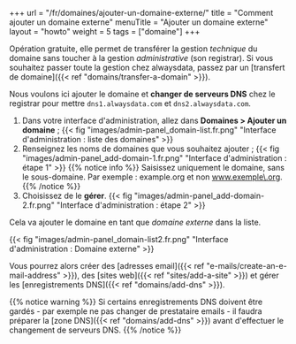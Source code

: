 +++
url = "/fr/domaines/ajouter-un-domaine-externe/"
title = "Comment ajouter un domaine externe"
menuTitle = "Ajouter un domaine externe"
layout = "howto"
weight = 5
tags = ["domaine"]
+++

Opération gratuite, elle permet de transférer la gestion _technique_ du domaine sans toucher à la gestion _administrative_ (son registrar). Si vous souhaitez passer toute la gestion chez alwaysdata, passez par un [transfert de domaine]({{< ref "domains/transfer-a-domain" >}}).

Nous voulons ici ajouter le domaine et **changer de serveurs DNS** chez le registrar pour mettre `dns1.alwaysdata.com` et `dns2.alwaysdata.com`.

1. Dans votre interface d'administration, allez dans **Domaines > Ajouter un domaine** ;
   {{< fig "images/admin-panel_domain-list.fr.png" "Interface d'administration : liste des domaines" >}}
2. Renseignez les noms de domaines que vous souhaitez ajouter ;
   {{< fig "images/admin-panel_add-domain-1.fr.png" "Interface d'administration : étape 1" >}}
   {{% notice info %}}
   Saisissez uniquement le domaine, sans le sous-domaine. Par exemple : example.org et non www.exemple\.org.
   {{% /notice %}}
3. Choisissez de le **gérer**.
   {{< fig "images/admin-panel_add-domain-2.fr.png" "Interface d'administration : étape 2" >}}

Cela va ajouter le domaine en tant que _domaine externe_ dans la liste.

{{< fig "images/admin-panel_domain-list2.fr.png" "Interface d'administration : Domaine externe" >}}

Vous pourrez alors créer des [adresses email]({{< ref "e-mails/create-an-e-mail-address" >}}), des [sites web]({{< ref "sites/add-a-site" >}}) et gérer les [enregistrements DNS]({{< ref "domains/add-dns" >}}).

{{% notice warning %}}
Si certains enregistrements DNS doivent être gardés - par exemple ne pas changer de prestataire emails - il faudra préparer la [zone DNS]({{< ref "domains/add-dns" >}}) avant d'effectuer le changement de serveurs DNS.
{{% /notice %}}
